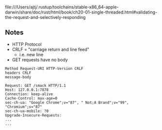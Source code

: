 file:///Users/ajtj/.rustup/toolchains/stable-x86_64-apple-darwin/share/doc/rust/html/book/ch20-01-single-threaded.html#validating-the-request-and-selectively-responding

## Notes
- HTTP Protocol
- CRLF = "carriage return and line feed"
  - i.e. new line
- GET requests have no body


```
Method Request-URI HTTP-Version CRLF
headers CRLF
message-body

Request: GET /smack HTTP/1.1
Host: 127.0.0.1:7878
Connection: keep-alive
Cache-Control: max-age=0
sec-ch-ua: "Google Chrome";v="87", " Not;A Brand";v="99", "Chromium";v="87"
sec-ch-ua-mobile: ?0
Upgrade-Insecure-Requests:
...
...
```